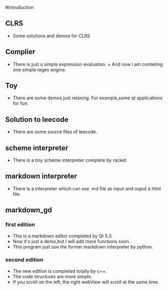 #Introduction

## CLRS
  +  Some solutions and demos for CLRS

## Complier
   + There is just a simple expression evaluation.
    + And now I am comleting one simple regex engine.

## Toy
 + There are some demos just relaxing. For example,some qt applications for fun.

## Solution to leecode
 + There are some source files of leecode.

## scheme interpreter
 + There is a tiny scheme interpreter complete by racket.

## markdown interpreter
+ There is a interpreter which can use .md file as input and ouput a html file.

## markdown_gd
### first edition
+ This is a markdown editor completed by Qt 5.3.
+ Now it's just a demo,but I will add more functions soon.
+ This program just use the former markdown interpreter by python.

### second edition
+ The new edition is completed totally by c++.
+ The code structures are more simple.
+ If you scroll on the left, the right webView will scroll at the same time.
